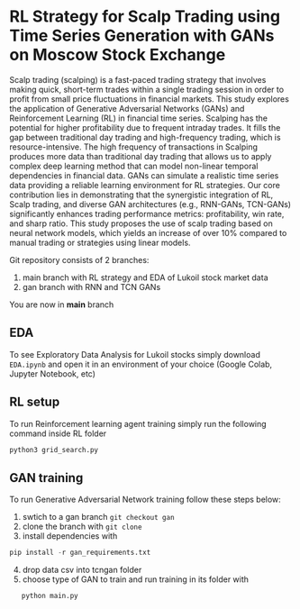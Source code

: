 # RL Strategy for Scalp Trading using Time Series Generation with GANs on Moscow Stock Exchange

Scalp trading (scalping) is a fast-paced trading strategy that involves making quick, short-term trades within a single trading session in order to profit from small price fluctuations in financial markets. This study explores the application of Generative Adversarial Networks (GANs) and Reinforcement Learning (RL) in financial time series. Scalping has the potential for higher profitability due to frequent intraday trades. It fills the gap between traditional day trading and high-frequency trading, which is resource-intensive. The high frequency of transactions in Scalping produces more data than traditional day trading that allows us to apply complex deep learning method that can model non-linear temporal dependencies in financial data. GANs can simulate a realistic time series data providing a reliable learning environment for RL strategies. Our core contribution lies in demonstrating that the synergistic integration of RL, Scalp trading, and diverse GAN architectures (e.g., RNN-GANs, TCN-GANs) significantly enhances trading performance metrics: profitability, win rate, and sharp ratio. This study proposes the use of scalp trading based on neural network models, which yields an increase of over 10\% compared to manual trading or strategies using linear models.

Git repository consists of 2 branches:
1) main branch with RL strategy and EDA of Lukoil stock market data
2) gan branch with RNN and TCN GANs

You are now in **main** branch

## EDA
To see Exploratory Data Analysis for Lukoil stocks simply download ```EDA.ipynb``` and open it in an environment of your choice (Google Colab, Jupyter Notebook, etc)

## RL setup
To run Reinforcement learning agent training simply run the following command inside RL folder
```python
python3 grid_search.py
```
## GAN training
To run Generative Adversarial Network training follow these steps below:
1) swtich to a gan branch ```git checkout gan```
2) clone the branch with ```git clone```
3) install dependencies with
```python
pip install -r gan_requirements.txt
```
4) drop data csv into tcngan folder
5) choose type of GAN to train and run training in its folder with
```python
   python main.py
   ``` 
